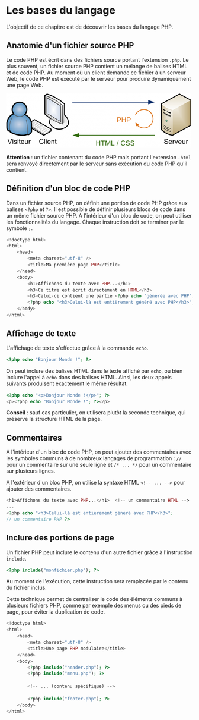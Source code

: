 # Les bases du langage

L'objectif de ce chapitre est de découvrir les bases du langage PHP.

## Anatomie d'un fichier source PHP

Le code PHP est écrit dans des fichiers source portant l'extension `.php`. Le plus souvent, un fichier source PHP contient un mélange de balises HTML et de code PHP. Au moment où un client demande ce fichier à un serveur Web, le code PHP est exécuté par le serveur pour produire dynamiquement une page Web.

![](images/intro-dev-web/web_php_htmlcss.png)

**Attention** : un fichier contenant du code PHP mais portant l'extension `.html` sera renvoyé directement par le serveur sans exécution du code PHP qu'il contient.

## Définition d'un bloc de code PHP

Dans un fichier source PHP, on définit une portion de code PHP gràce aux balises `<?php` et `?>`. Il est possible de définir plusieurs blocs de code dans un même fichier source PHP. A l'intérieur d'un bloc de code, on peut utiliser les fonctionnalités du langage. Chaque instruction doit se terminer par le symbole `;`.

```php
<!doctype html>
<html>
    <head>
        <meta charset="utf-8" />
        <title>Ma première page PHP</title>
    </head>
    <body>
        <h1>Affichons du texte avec PHP...</h1>
        <h3>Ce titre est écrit directement en HTML</h3>
        <h3>Celui-ci contient une partie <?php echo "générée avec PHP"; ?></h3>
        <?php echo "<h3>Celui-là est entièrement généré avec PHP</h3>"; ?>
    </body>
</html>
```

## Affichage de texte

L'affichage de texte s'effectue grâce à la commande `echo`.

```php
<?php echo "Bonjour Monde !"; ?>
```

On peut inclure des balises HTML dans le texte affiché par `echo`, ou bien inclure l'appel à `echo` dans des balises HTML. Ainsi, les deux appels suivants produisent exactement le même résultat.

```php
<?php echo "<p>Bonjour Monde !</p>"; ?>
<p><?php echo "Bonjour Monde !"; ?></p>
```

**Conseil** : sauf cas particulier, on utilisera plutôt la seconde technique, qui préserve la structure HTML de la page. 

## Commentaires

A l'intérieur d'un bloc de code PHP, on peut ajouter des commentaires avec les symboles communs à de nombreux langages de programmation : `//` pour un commentaire sur une seule ligne et `/* ... */` pour un commentaire sur plusieurs lignes. 

A l'extérieur d'un bloc PHP, on utilise la syntaxe HTML `<!-- ... -->` pour ajouter des commentaires.

```php
<h1>Affichons du texte avec PHP...</h1>  <!-- un commentaire HTML -->
...
<?php echo "<h3>Celui-là est entièrement généré avec PHP</h3>"; 
// un commentaire PHP ?>
```

## Inclure des portions de page

Un fichier PHP peut inclure le contenu d'un autre fichier grâce à l'instruction `include`.

```php
<?php include("monfichier.php"); ?>
```

Au moment de l'exécution, cette instruction sera remplacée par le contenu du fichier inclus. 

Cette technique permet de centraliser le code des éléments communs à plusieurs fichiers PHP, comme par exemple des menus ou des pieds de page, pour éviter la duplication de code.

```php
<!doctype html>
<html>
    <head>
        <meta charset="utf-8" />
        <title>Une page PHP modulaire</title>
    </head>
    <body>
        <?php include("header.php"); ?>
        <?php include("menu.php"); ?>
        
        <!-- ... (contenu spécifique) -->
        
        <?php include("footer.php"); ?>
    </body>
</html>
```
